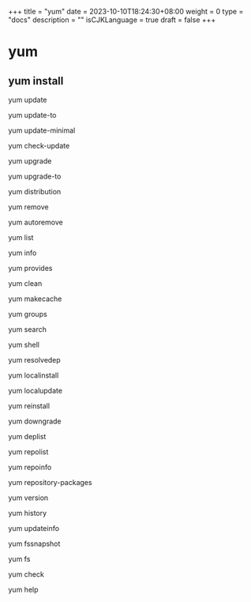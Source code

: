 +++
title = "yum"
date = 2023-10-10T18:24:30+08:00
weight = 0
type = "docs"
description = ""
isCJKLanguage = true
draft = false
+++

# yum

## yum install



yum update



yum update-to



yum update-minimal



yum check-update



yum upgrade



yum upgrade-to



yum distribution



yum remove



yum autoremove



yum list 



yum info



yum provides



yum clean



yum makecache



yum groups



yum search



yum shell



yum resolvedep



yum localinstall



yum localupdate



yum reinstall



yum downgrade



yum deplist



yum repolist



yum repoinfo



yum repository-packages



yum version



yum history



yum updateinfo



yum fssnapshot



yum fs



yum check



yum help